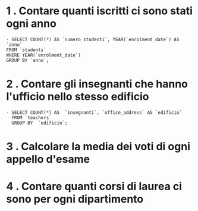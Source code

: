  # 1 . Contare quanti iscritti ci sono stati ogni anno

    - SELECT COUNT(*) AS `numero_studenti`, YEAR(`enrolment_date`) AS `anno`
    FROM `students`
    WHERE YEAR(`enrolment_date`)
    GROUP BY `anno`;

# 2 . Contare gli insegnanti che hanno l'ufficio nello stesso edificio
    - SELECT COUNT(*) AS  `insegnanti`, `office_address` AS `edificio`
      FROM `teachers`
      GROUP BY  `edificio`;

# 3 . Calcolare la media dei voti di ogni appello d'esame

# 4 . Contare quanti corsi di laurea ci sono per ogni dipartimento